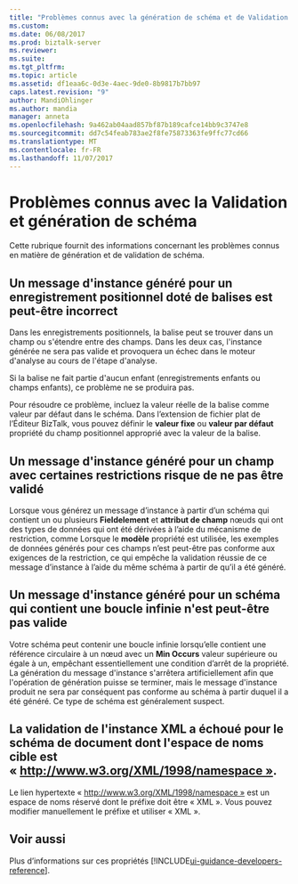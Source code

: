 ```yaml
---
title: "Problèmes connus avec la génération de schéma et de Validation | Documents Microsoft"
ms.custom: 
ms.date: 06/08/2017
ms.prod: biztalk-server
ms.reviewer: 
ms.suite: 
ms.tgt_pltfrm: 
ms.topic: article
ms.assetid: df1eaa6c-0d3e-4aec-9de0-8b9817b7bb97
caps.latest.revision: "9"
author: MandiOhlinger
ms.author: mandia
manager: anneta
ms.openlocfilehash: 9a462ab04aad857bf87b189cafce14bb9c3747e8
ms.sourcegitcommit: dd7c54feab783ae2f8fe75873363fe9ffc77cd66
ms.translationtype: MT
ms.contentlocale: fr-FR
ms.lasthandoff: 11/07/2017
---
```

# <a name="known-issues-with-schema-generation-and-validation"></a>Problèmes connus avec la Validation et génération de schéma
Cette rubrique fournit des informations concernant les problèmes connus en matière de génération et de validation de schéma.  
  
## <a name="an-instance-message-generated-for-a-positional-record-with-tags-could-be-incorrect"></a>Un message d'instance généré pour un enregistrement positionnel doté de balises est peut-être incorrect  
 Dans les enregistrements positionnels, la balise peut se trouver dans un champ ou s'étendre entre des champs. Dans les deux cas, l'instance générée ne sera pas valide et provoquera un échec dans le moteur d'analyse au cours de l'étape d'analyse.  
  
 Si la balise ne fait partie d'aucun enfant (enregistrements enfants ou champs enfants), ce problème ne se produira pas.  
  
 Pour résoudre ce problème, incluez la valeur réelle de la balise comme valeur par défaut dans le schéma. Dans l’extension de fichier plat de l’Éditeur BizTalk, vous pouvez définir le **valeur fixe** ou **valeur par défaut** propriété du champ positionnel approprié avec la valeur de la balise.  
  
## <a name="an-instance-message-generated-for-a-field-with-some-restrictions-may-not-pass-validation"></a>Un message d'instance généré pour un champ avec certaines restrictions risque de ne pas être validé  
 Lorsque vous générez un message d’instance à partir d’un schéma qui contient un ou plusieurs **Fieldelement** et **attribut de champ** nœuds qui ont des types de données qui ont été dérivées à l’aide du mécanisme de restriction, comme Lorsque le **modèle** propriété est utilisée, les exemples de données générés pour ces champs n’est peut-être pas conforme aux exigences de la restriction, ce qui empêche la validation réussie de ce message d’instance à l’aide du même schéma à partir de qu’il a été généré.  
  
## <a name="an-instance-message-generated-for-a-schema-that-contains-an-infinite-loop-may-not-be-valid"></a>Un message d'instance généré pour un schéma qui contient une boucle infinie n'est peut-être pas valide  
 Votre schéma peut contenir une boucle infinie lorsqu’elle contient une référence circulaire à un nœud avec un **Min Occurs** valeur supérieure ou égale à un, empêchant essentiellement une condition d’arrêt de la propriété. La génération du message d'instance s'arrêtera artificiellement afin que l'opération de génération puisse se terminer, mais le message d'instance produit ne sera par conséquent pas conforme au schéma à partir duquel il a été généré. Ce type de schéma est généralement suspect.  
  
## <a name="validation-of-xml-instance-fails-for-document-schema-which-has-the-target-namespacehttpwwww3orgxml1998namespace"></a>La validation de l'instance XML a échoué pour le schéma de document dont l'espace de noms cible est « http://www.w3.org/XML/1998/namespace ».  
 Le lien hypertexte « http://www.w3.org/XML/1998/namespace » est un espace de noms réservé dont le préfixe doit être « XML ». Vous pouvez modifier manuellement le préfixe et utiliser « XML ».

## <a name="see-also"></a>Voir aussi
Plus d’informations sur ces propriétés [!INCLUDE[ui-guidance-developers-reference](../includes/ui-guidance-developers-reference.md)].
